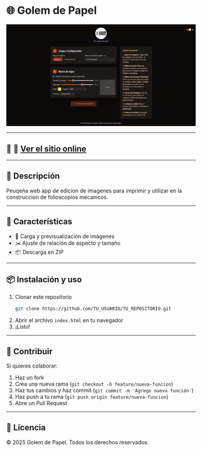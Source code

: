 # 🌐 Golem de Papel

![Vista previa](docs/img/preview.png)

---

## 📍 🔗 **[Ver el sitio online](https://ramamc.github.io/Golem/)**

---

## 📖 Descripción  
Peuqeña web app de edicion de imagenes para imprimir y utilizar en la construccion de folioscopios mecanicos.

---

## 🚀 Características  
- 📂 Carga y previsualización de imágenes  
- ✂️ Ajuste de relación de aspecto y tamaño 
- 📦 Descarga en ZIP  

---

## 📦 Instalación y uso  
1. Clonar este repositorio  
   ```bash
   git clone https://github.com/TU_USUARIO/TU_REPOSITORIO.git
   ```
2. Abrir el archivo `index.html` en tu navegador  
3. ¡Listo!  

---

## 🤝 Contribuir  
Si quieres colaborar:  
1. Haz un fork  
2. Crea una nueva rama (`git checkout -b feature/nueva-funcion`)  
3. Haz tus cambios y haz commit (`git commit -m 'Agrego nueva función'`)  
4. Haz push a tu rama (`git push origin feature/nueva-funcion`)  
5. Abre un Pull Request  

---

## 📜 Licencia  
© 2025 Golem de Papel. Todos los derechos reservados.

